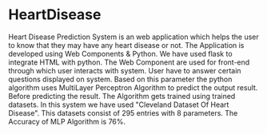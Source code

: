 # HeartDisease
Heart Disease Prediction System is an web application which helps the user to know that they may have any heart disease or not.
The Application is developed using Web Components & Python.  We have used flask to integrate HTML with python.
The Web Component are used for front-end through which user interacts with system. User have to answer certain questions displayed on system.
Based on this parameter the python algorithm uses MultiLayer Perceptron Algorithm to predict the output result. Before predicting the result.
The Algorithm gets trained using trained datasets. In this system we have used "Cleveland Dataset Of Heart Disease". This datasets consist of
295 entries with 8 parameters. The Accuracy of MLP Algorithm is 76%.
